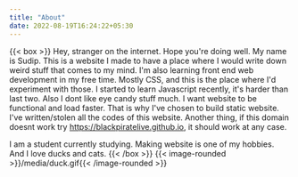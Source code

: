 ```yaml
---
title: "About"
date: 2022-08-19T16:24:22+05:30
---
```

{{< box >}}
Hey, stranger on the internet. Hope you're doing well. My name is Sudip. This is a website I made to have a place where I would write down weird stuff that comes to my mind. I'm also learning front end web development in my free time. Mostly CSS, and this is the place where I'd experiment with those. I started to learn Javascript recently, it's harder than last two. Also I dont like eye candy stuff much. I want website to be functional and load faster. That is why I've chosen to build static website. I've written/stolen all the codes of this website. Another thing, if this domain doesnt work try https://blackpiratelive.github.io, it should work at any case.

I am a student currently studying. Making website is one of my hobbies. And I love ducks and cats.
{{< /box >}}
{{< image-rounded >}}/media/duck.gif{{< /image-rounded >}}